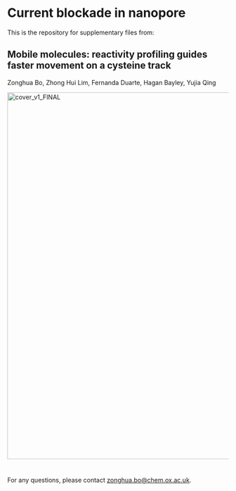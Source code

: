 # Current blockade in nanopore

This is the repository for supplementary files from:

## Mobile molecules: reactivity profiling guides faster movement on a cysteine track
Zonghua Bo, Zhong Hui Lim, Fernanda Duarte, Hagan Bayley, Yujia Qing

<img width="834" alt="cover_v1_FINAL" src="https://user-images.githubusercontent.com/46780283/222921976-321f8f3e-55db-4db2-a03e-b22d1b43041c.PNG">


#

For any questions, please contact zonghua.bo@chem.ox.ac.uk.

